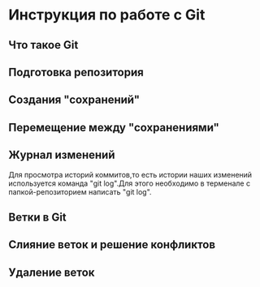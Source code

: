 # Инструкция по работе с Git

## Что такое Git

## Подготовка репозитория

## Создания "сохранений"

## Перемещение между "сохранениями"

## Журнал изменений
Для просмотра историй коммитов,то есть истории наших изменений используется команда "git log".Для этого необходимо в терменале с папкой-репозиторием написать "git log".
## Ветки в Git

## Слияние веток и решение конфликтов

## Удаление веток